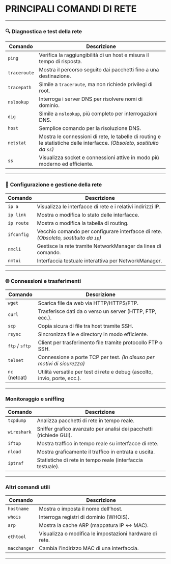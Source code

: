 # PRINCIPALI COMANDI DI RETE 



---

### 🔍 **Diagnostica e test della rete**

| Comando      | Descrizione                                                                                                              |
| ------------ | ------------------------------------------------------------------------------------------------------------------------ |
| `ping`       | Verifica la raggiungibilità di un host e misura il tempo di risposta.                                                    |
| `traceroute` | Mostra il percorso seguito dai pacchetti fino a una destinazione.                                                        |
| `tracepath`  | Simile a `traceroute`, ma non richiede privilegi di root.                                                                |
| `nslookup`   | Interroga i server DNS per risolvere nomi di dominio.                                                                    |
| `dig`        | Simile a `nslookup`, più completo per interrogazioni DNS.                                                                |
| `host`       | Semplice comando per la risoluzione DNS.                                                                                 |
| `netstat`    | Mostra le connessioni di rete, le tabelle di routing e le statistiche delle interfacce. *(Obsoleto, sostituito da `ss`)* |
| `ss`         | Visualizza socket e connessioni attive in modo più moderno ed efficiente.                                                |

---

### 🔧 **Configurazione e gestione della rete**

| Comando    | Descrizione                                                                          |
| ---------- | ------------------------------------------------------------------------------------ |
| `ip a`     | Visualizza le interfacce di rete e i relativi indirizzi IP.                          |
| `ip link`  | Mostra o modifica lo stato delle interfacce.                                         |
| `ip route` | Mostra o modifica la tabella di routing.                                             |
| `ifconfig` | Vecchio comando per configurare interfacce di rete. *(Obsoleto, sostituito da `ip`)* |
| `nmcli`    | Gestisce la rete tramite NetworkManager da linea di comando.                         |
| `nmtui`    | Interfaccia testuale interattiva per NetworkManager.                                 |

---

### 🌐 **Connessioni e trasferimenti**

| Comando        | Descrizione                                                               |
| -------------- | ------------------------------------------------------------------------- |
| `wget`         | Scarica file da web via HTTP/HTTPS/FTP.                                   |
| `curl`         | Trasferisce dati da o verso un server (HTTP, FTP, ecc.).                  |
| `scp`          | Copia sicura di file tra host tramite SSH.                                |
| `rsync`        | Sincronizza file e directory in modo efficiente.                          |
| `ftp` / `sftp` | Client per trasferimento file tramite protocollo FTP o SSH.               |
| `telnet`       | Connessione a porte TCP per test. *(In disuso per motivi di sicurezza)*   |
| `nc` (netcat)  | Utilità versatile per test di rete e debug (ascolto, invio, porte, ecc.). |

---

###  **Monitoraggio e sniffing**

| Comando     | Descrizione                                                        |
| ----------- | ------------------------------------------------------------------ |
| `tcpdump`   | Analizza pacchetti di rete in tempo reale.                         |
| `wireshark` | Sniffer grafico avanzato per analisi dei pacchetti (richiede GUI). |
| `iftop`     | Mostra traffico in tempo reale su interfacce di rete.              |
| `nload`     | Mostra graficamente il traffico in entrata e uscita.               |
| `iptraf`    | Statistiche di rete in tempo reale (interfaccia testuale).         |

---

###  **Altri comandi utili**

| Comando      | Descrizione                                             |
| ------------ | ------------------------------------------------------- |
| `hostname`   | Mostra o imposta il nome dell’host.                     |
| `whois`      | Interroga registri di dominio (WHOIS).                  |
| `arp`        | Mostra la cache ARP (mappatura IP <-> MAC).             |
| `ethtool`    | Visualizza o modifica le impostazioni hardware di rete. |
| `macchanger` | Cambia l’indirizzo MAC di una interfaccia.              |

---

